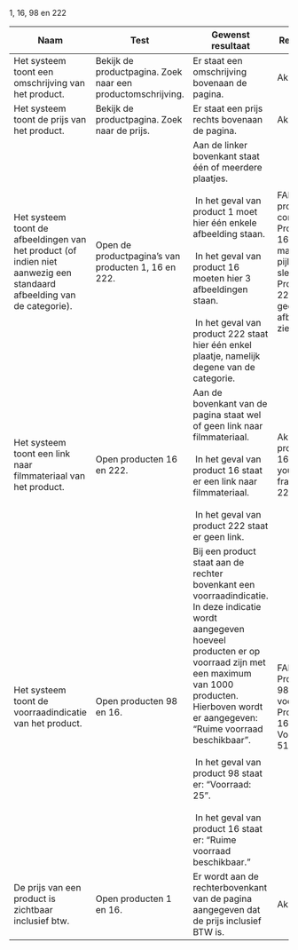 1, 16, 98 en 222

|Naam|Test|Gewenst resultaat|Resultaat|
|---|---|---|-----|
|Het systeem toont een omschrijving van het product.|Bekijk de productpagina. Zoek naar een productomschrijving.|Er staat een omschrijving bovenaan de pagina.|Akkoord|
|Het systeem toont de prijs van het product.|Bekijk de productpagina. Zoek naar de prijs.|Er staat een prijs rechts bovenaan de pagina.|Akkoord|
|Het systeem toont de afbeeldingen van het product (of indien niet aanwezig een standaard afbeelding van de categorie).|Open de productpagina’s van producten 1, 16 en 222.|Aan de linker bovenkant staat één of meerdere plaatjes.<br><br> In het geval van product 1 moet hier één enkele afbeelding staan.<br><br> In het geval van product 16 moeten hier 3 afbeeldingen staan.<br><br> In het geval van product 222 staat hier één enkel plaatje, namelijk degene van de categorie.|FAIL: <br> product 1 correct <br> Product 16 correct maar ziet pijlen slecht <br> Product 222 laat geen afbeelding zien|
|Het systeem toont een link naar filmmateriaal van het product.|Open producten 16 en 222.|Aan de bovenkant van de pagina staat wel of geen link naar filmmateriaal.<br><br> In het geval van product 16 staat er een link naar filmmateriaal.<br><br> In het geval van product 222 staat er geen link.|Akkoord product 16 heeft youtube frame an 222 niks.|
|Het systeem toont de voorraadindicatie van het product.|Open producten 98 en 16.|Bij een product staat aan de rechter bovenkant een voorraadindicatie. In deze indicatie wordt aangegeven hoeveel producten er op voorraad zijn met een maximum van 1000 producten. Hierboven wordt er aangegeven: “Ruime voorraad beschikbaar”.<br><br> In het geval van product 98 staat er: “Voorraad: 25”.<br><br> In het geval van product 16 staat er: “Ruime voorraad beschikbaar.”|FAIL: <br> Product 98 klopt voorraad.<br> Product 16 Voorraad: 51836 |
|De prijs van een product is zichtbaar inclusief btw.|Open producten 1 en 16.|Er wordt aan de rechterbovenkant van de pagina aangegeven dat de prijs inclusief BTW is.|Akkoord|

